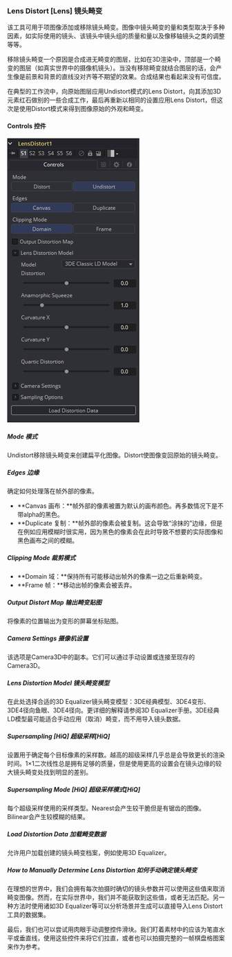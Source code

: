 ### Lens Distort [Lens] 镜头畸变

该工具可用于项图像添加或移除镜头畸变。图像中镜头畸变的量和类型取决于多种因素，如实际使用的镜头、该镜头中镜头组的质量和量以及像移轴镜头之类的调整等等。

移除镜头畸变一个原因是合成进无畸变的图层，比如在3D渲染中，顶部是一个畸变的图层（如真实世界中的摄像机镜头）。当没有移除畸变就结合图层的话，会产生像是前景和背景的直线没对齐等不期望的效果。合成结果也看起来没有可信度。

在典型的工作流中，向原始图层应用Undistort模式的Lens Distort，向其添加3D元素红石做别的一些合成工作，最后再重新以相同的设置应用Lens Distort，但这次是使用Distort模式来得到图像原始的外观和畸变。

#### Controls 控件

![Lens_Controls](images/Lens_Controls.png)

##### Mode 模式

Undistort移除镜头畸变来创建扁平化图像。Distort使图像变回原始的镜头畸变。

##### Edges 边缘

确定如何处理落在帧外部的像素。

- **Canvas 画布：**帧外部的像素被置为默认的画布颜色。再多数情况下是不带alpha的黑色。
- **Duplicate 复制：**帧外部的像素会被复制。这会导致“涂抹的”边缘，但是在例如应用模糊时很实用，因为黑色的像素会在此时导致不想要的实际图像和黑色画布之间的模糊。

##### Clipping Mode 裁剪模式

- **Domain 域：**保持所有可能移动出帧外的像素一边之后重新畸变。
- **Frame 帧：**移动出帧的像素会被丢弃。

##### Output Distort Map 输出畸变贴图

将像素的位置输出为变形的屏幕坐标贴图。

##### Camera Settings 摄像机设置

该选项是Camera3D中的副本。它们可以通过手动设置或连接至现存的Camera3D。

##### Lens Distortion Model 镜头畸变模型

在此处选择合适的3D Equalizer镜头畸变模型：3DE经典模型、3DE4变形、3DE4径向鱼眼、3DE4径向。更详细的解释请参阅3D Equalizer手册。3DE经典LD模型最可能适合手动应用（取消）畸变，而不用导入镜头数据。

##### Supersampling [HiQ] 超级采样[HiQ]

设置用于确定每个目标像素的采样数。越高的超级采样几乎总是会导致更长的渲染时间。1×1二次线性总是拥有足够的质量，但是使用更高的设置会在镜头边缘的较大镜头畸变处找到明显的差别。

##### Supersampling Mode [HiQ] 超级采样模式[HiQ]

每个超级采样使用的采样类型。Nearest会产生较干脆但是有锯齿的图像。Bilinear会产生较模糊的结果。

##### Load Distortion Data 加载畸变数据

允许用户加载创建的镜头畸变档案，例如使用3D Equalizer。

##### How to Manually Determine Lens Distortion 如何手动确定镜头畸变

在理想的世界中，我们会拥有每次拍摄时确切的镜头参数并可以使用这些值来取消畸变图像。然而，在实际世界中，我们并不能获取到这些值，或者无法匹配。另一种方法时使用诸如3D Equalizer等可以分析场景并生成可以直接导入Lens Distort工具的数据集。

最后，我们也可以尝试用肉眼手动调整控件滑块。我们盯着素材中的应该为笔直水平或垂直线，使用这些控件来将它们拉直，或者也可以拍摄完整的一帧棋盘格图案来作为参考。